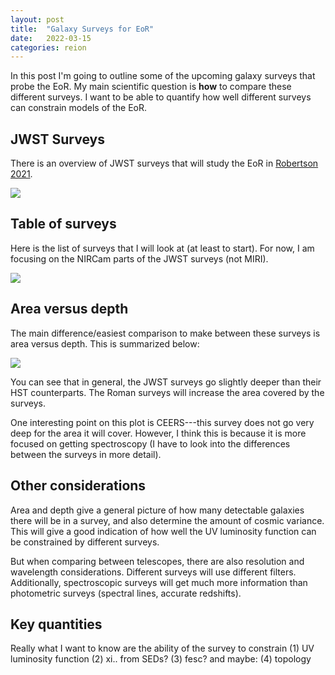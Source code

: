 ```yaml
---
layout: post
title:  "Galaxy Surveys for EoR"
date:   2022-03-15
categories: reion
---
```


In this post I'm going to outline some of the upcoming galaxy surveys that probe the EoR. My main scientific question is **how** to compare these different surveys. I want to be able to quantify how well different surveys can constrain models of the EoR.

## JWST Surveys

There is an overview of JWST surveys that will study the EoR in <a href="https://ui.adsabs.harvard.edu/abs/2021arXiv211013160R/abstract">Robertson 2021</a>.

<img src="{{ site.baseurl }}/assets/plots/20220315_JWSTprograms.png">


## Table of surveys

Here is the list of surveys that I will look at (at least to start). For now, I am focusing on the NIRCam parts of the JWST surveys (not MIRI).

<img src="{{ site.baseurl }}/assets/plots/20220315_TableSurveys.png">


## Area versus depth

The main difference/easiest comparison to make between these surveys is area versus depth. This is summarized below:

<img src="{{ site.baseurl }}/assets/plots/20220315_Surveys.png">

You can see that in general, the JWST surveys go slightly deeper than their HST counterparts. The Roman surveys will increase the area covered by the surveys.

One interesting point on this plot is CEERS---this survey does not go very deep for the area it will cover. However, I think this is because it is more focused on getting spectroscopy (I have to look into the differences between the surveys in more detail). 


## Other considerations

Area and depth give a general picture of how many detectable galaxies there will be in a survey, and also determine the amount of cosmic variance. This will give a good indication of how well the UV luminosity function can be constrained by different surveys.

But when comparing between telescopes, there are also resolution and wavelength considerations. Different surveys will use different filters. Additionally, spectroscopic surveys will get much more information than photometric surveys (spectral lines, accurate redshifts).

## Key quantities

Really what I want to know are the ability of the survey to constrain
(1) UV luminosity function
(2) xi.. from SEDs?
(3) fesc?
and maybe:
(4) topology
